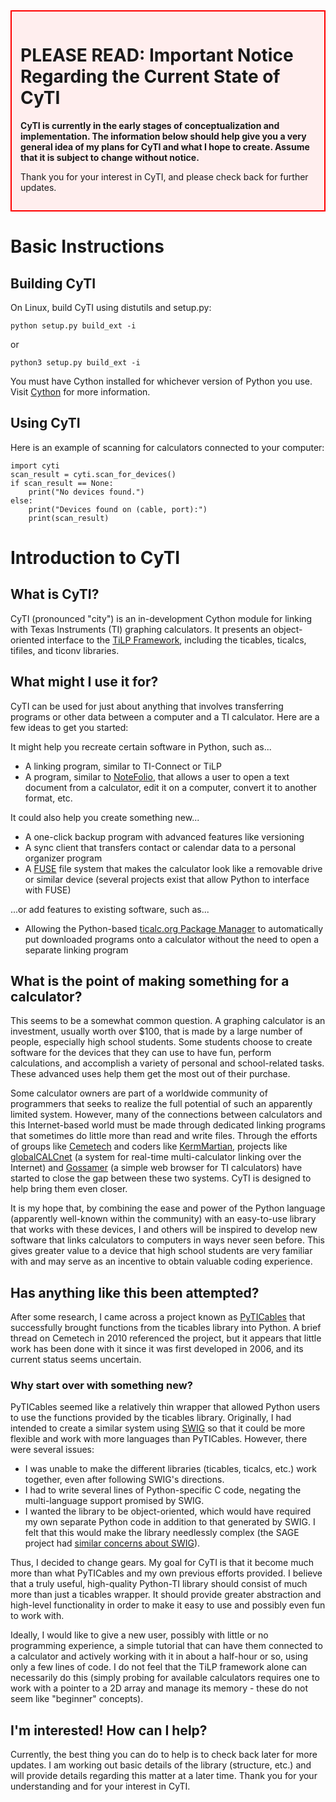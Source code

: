 <div style="background-color: #ffeeee; border: 2px solid red; padding: 1em;">
<h1>PLEASE READ: Important Notice Regarding the Current State of CyTI</h1>
<p><b>CyTI is currently in the early stages of conceptualization and implementation. The information below should help give you a very general idea of my plans for CyTI and what I hope to create. Assume that it is subject to change without notice.</b></p>
<p>Thank you for your interest in CyTI, and please check back for further updates.</p>
</div>

Basic Instructions
==================

Building CyTI
-------------

On Linux, build CyTI using distutils and setup.py:

    python setup.py build_ext -i

or

    python3 setup.py build_ext -i

You must have Cython installed for whichever version of Python you use. Visit [Cython][] for more information.

Using CyTI
----------

Here is an example of scanning for calculators connected to your computer:

    import cyti
    scan_result = cyti.scan_for_devices()
    if scan_result == None:
        print("No devices found.")
    else:
        print("Devices found on (cable, port):")
        print(scan_result)

Introduction to CyTI
====================

What is CyTI?
-------------

CyTI (pronounced "city") is an in-development Cython module for linking with Texas Instruments (TI) graphing calculators. It presents an object-oriented interface to the [TiLP Framework][], including the ticables, ticalcs, tifiles, and ticonv libraries.

What might I use it for?
------------------------

CyTI can be used for just about anything that involves transferring programs or other data between a computer and a TI calculator. Here are a few ideas to get you started:

It might help you recreate certain software in Python, such as...

* A linking program, similar to TI-Connect or TiLP
* A program, similar to [NoteFolio][], that allows a user to open a text document from a calculator, edit it on a computer, convert it to another format, etc.

It could also help you create something new...

* A one-click backup program with advanced features like versioning
* A sync client that transfers contact or calendar data to a personal organizer program
* A [FUSE][] file system that makes the calculator look like a removable drive or similar device (several projects exist that allow Python to interface with FUSE)

...or add features to existing software, such as...

* Allowing the Python-based [ticalc.org Package Manager][] to automatically put downloaded programs onto a calculator without the need to open a separate linking program

What is the point of making something for a calculator?
-------------------------------------------------------

This seems to be a somewhat common question. A graphing calculator is an investment, usually worth over $100, that is made by a large number of people, especially high school students. Some students choose to create software for the devices that they can use to have fun, perform calculations, and accomplish a variety of personal and school-related tasks. These advanced uses help them get the most out of their purchase.

Some calculator owners are part of a worldwide community of programmers that seeks to realize the full potential of such an apparently limited system. However, many of the connections between calculators and this Internet-based world must be made through dedicated linking programs that sometimes do little more than read and write files. Through the efforts of groups like [Cemetech][] and coders like [KermMartian][], projects like [globalCALCnet][] (a system for real-time multi-calculator linking over the Internet) and [Gossamer][] (a simple web browser for TI calculators) have started to close the gap between these two systems. CyTI is designed to help bring them even closer.

It is my hope that, by combining the ease and power of the Python language (apparently well-known within the community) with an easy-to-use library that works with these devices, I and others will be inspired to develop new software that links calculators to computers in ways never seen before. This gives greater value to a device that high school students are very familiar with and may serve as an incentive to obtain valuable coding experience.

Has anything like this been attempted?
--------------------------------------

After some research, I came across a project known as [PyTICables][] that successfully brought functions from the ticables library into Python. A brief thread on Cemetech in 2010 referenced the project, but it appears that little work has been done with it since it was first developed in 2006, and its current status seems uncertain.

### Why start over with something new?

PyTICables seemed like a relatively thin wrapper that allowed Python users to use the functions provided by the ticables library. Originally, I had intended to create a similar system using [SWIG][] so that it could be more flexible and work with more languages than PyTICables. However, there were several issues:

* I was unable to make the different libraries (ticables, ticalcs, etc.) work together, even after following SWIG's directions.
* I had to write several lines of Python-specific C code, negating the multi-language support promised by SWIG.
* I wanted the library to be object-oriented, which would have required my own separate Python code in addition to that generated by SWIG. I felt that this would make the library needlessly complex (the SAGE project had [similar concerns about SWIG][]).

Thus, I decided to change gears. My goal for CyTI is that it become much more than what PyTICables and my own previous efforts provided. I believe that a truly useful, high-quality Python-TI library should consist of much more than just a ticables wrapper. It should provide greater abstraction and high-level functionality in order to make it easy to use and possibly even fun to work with.

Ideally, I would like to give a new user, possibly with little or no programming experience, a simple tutorial that can have them connected to a calculator and actively working with it in about a half-hour or so, using only a few lines of code. I do not feel that the TiLP framework alone can necessarily do this (simply probing for available calculators requires one to work with a pointer to a 2D array and manage its memory - these do not seem like "beginner" concepts).

I'm interested! How can I help?
-------------------------------

Currently, the best thing you can do to help is to check back later for more updates. I am working out basic details of the library (structure, etc.) and will provide details regarding this matter at a later time. Thank you for your understanding and for your interest in CyTI.

<!--- Links --->
[Cemetech]: http://cemete.ch/
[Cython]: http://cython.org
[FUSE]: http://fuse.sourceforge.net/
[globalCALCnet]: http://cemete.ch/pr35
[Gossamer]: http://cemete.ch/pr37
[KermMartian]: http://resume.cemetech.net/
[NoteFolio]: http://education.ti.com/educationportal/sites/US/productDetail/us_notefolio_83_84.html
[PyTICables]: http://cemete.ch/p32274
[similar concerns about SWIG]: http://sage.math.washington.edu/tmp/sage-2.8.12.alpha0/doc/prog/node36.html
[SWIG]: http://www.swig.org/
[ticalc.org Package Manager]: http://www.ticalc.org/archives/files/fileinfo/433/43348.html
[TiLP Framework]: http://lpg.ticalc.org/prj_tilp/
